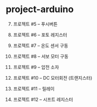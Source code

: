 # project-arduino

07. 프로젝트 #5 –
푸시버튼

08. 프로젝트 #6 –
포토 레지스터

09. 프로젝트 #7 –
온도 센서 구동

10. 프로젝트 #8 –
서보 모터 구동

11. 프로젝트 #9 –
압전 소자

12. 프로젝트 #10 –
DC 모터회전 (트랜지스터)

13. 프로젝트 #11 –
릴레이

14. 프로젝트 #12 –
시프트 레지스터
